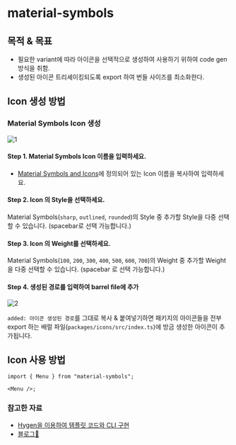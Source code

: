 # material-symbols

## 목적 & 목표

- 필요한 variant에 따라 아이콘을 선택적으로 생성하여 사용하기 위하여 code gen 방식을 취함.
- 생성된 아이콘 트리셰이킹되도록 export 하여 번들 사이즈를 최소화한다.

## Icon 생성 방법

### Material Symbols Icon 생성

![1](https://github.com/user-attachments/assets/f94af42e-ea99-4165-9983-1c8b57f189a3)


#### Step 1. Material Symbols Icon 이름을 입력하세요.

- [Material Symbols and Icons](https://fonts.google.com/icons)에 정의되어 있는 Icon 이름을 복사하여 입력하세요.


#### Step 2. Icon 의 Style을 선택하세요.

Material Symbols(`sharp`, `outlined`, `rounded`)의 Style 중 추가할 Style을 다중 선택할 수 있습니다.
(spacebar로 선택 가능합니다.)


#### Step 3. Icon 의 Weight를 선택하세요.

Material Symbols(`100`, `200`, `300`, `400`, `500`, `600`, `700`)의 Weight 중 추가할 Weight을 다중 선택할 수 있습니다.
(spacebar 로 선택 가능합니다.)


#### Step 4. 생성된 경로를 입력하여 barrel file에 추가

![2](https://github.com/user-attachments/assets/b515893f-2f27-4976-9bec-59a09e4cb9ab)


`added: 아이콘 생성된 경로`를 그대로 복사 & 붙여넣기하면 패키지의 아이콘들을 전부 export 하는 배럴 파일(`packages/icons/src/index.ts`)에 방금 생성한 아이콘이 추가됩니다. 


## Icon 사용 방법

```tsx
import { Menu } from "material-symbols";

<Menu />;
```

### 참고한 자료
- [Hygen을 이용하여 템플릿 코드와 CLI 구현](https://253eosam.oopy.io/post/hygen-template-code-generator)
- [블로그🤘](https://velog.io/@sasha1107/%EC%BD%94%EB%93%9C-%EC%A0%9C%EB%84%88%EB%A0%88%EC%9D%B4%EC%85%98%EC%9C%BC%EB%A1%9C-%EC%9D%B8%ED%84%B0%EB%9E%99%ED%8B%B0%EB%B8%8C%ED%95%98%EA%B2%8C-%EC%95%84%EC%9D%B4%EC%BD%98-%ED%8C%A8%ED%82%A4%EC%A7%80-%EB%A7%8C%EB%93%A4%EA%B8%B0)


